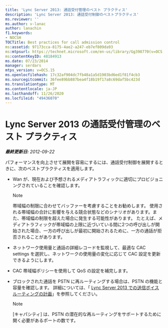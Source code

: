 ```yaml
---
title: 'Lync Server 2013: 通話受付管理のベスト プラクティス'
description: 'Lync Server 2013: 通話受付制御のベストプラクティス'
ms.reviewer: ''
ms.author: v-lanac
author: lanachin
f1.keywords:
- NOCSH
TOCTitle: Best practices for call admission control
ms:assetid: 97173cca-8175-4ae2-a247-eb7ef809da93
ms:mtpsurl: https://technet.microsoft.com/en-us/library/Gg398770(v=OCS.15)
ms:contentKeyID: 48184913
ms.date: 07/23/2014
manager: serdars
mtps_version: v=OCS.15
ms.openlocfilehash: 17c32af904dc7fb48a1a5d1903bd6ed1f81f4cb3
ms.sourcegitcommit: 36fee89bb887bea4f18b19f17a8c69daf5bc423d
ms.translationtype: MT
ms.contentlocale: ja-JP
ms.lasthandoff: 11/26/2020
ms.locfileid: "49436070"
---
```

# <a name="best-practices-for-call-admission-control-in-lync-server-2013"></a>Lync Server 2013 の通話受付管理のベスト プラクティス

<div data-xmlns="http://www.w3.org/1999/xhtml">

<div class="topic" data-xmlns="http://www.w3.org/1999/xhtml" data-msxsl="urn:schemas-microsoft-com:xslt" data-cs="https://msdn.microsoft.com/">

<div data-asp="https://msdn2.microsoft.com/asp">



</div>

<div id="mainSection">

<div id="mainBody">

<span> </span>

_**最終更新日:** 2012-09-22_

パフォーマンスを向上させて展開を容易にするには、通話受付制御を展開するときに、次のベストプラクティスを適用します。

  - Wan が、現在および予想されるメディアトラフィックに適切にプロビジョニングされていることを確認します。
    
    <div>
    

    > [!NOTE]  
    > 帯域幅の制限に合わせてバッファーを考慮することをお勧めします。 使用される帯域幅の合計に影響を与える競合状態などのシナリオがあります。また、帯域幅の制限を超えた場合に発生する可能性があります。 たとえば、メディアトラフィックが帯域幅の上限に近づいている間に2つの呼び出しが開始された場合、一方の呼び出しが最初に開始されるために、一方の通話が拒否されることがあります。

    
    </div>

  - ネットワーク使用量と通話の詳細レコードを監視して、最適な CAC settings を選択し、ネットワークの使用量の変化に応じて CAC 設定を更新できるようにします。

  - CAC 帯域幅ポリシーを使用して QoS の設定を補完します。

  - ブロックされた通話を PSTN に再ルーティングする場合は、PSTN の機能と容量を確認します。 詳細については、「 [Lync Server 2013 での送信ボイスルーティングの計画](lync-server-2013-planning-outbound-voice-routing.md)」を参照してください。
    
    <div>
    

    > [!NOTE]  
    > [キャパシティ] は、PSTN の潜在的な再ルーティングをサポートするために開く必要があるポートの数です。

    
    </div>

</div>

<span> </span>

</div>

</div>

</div>

